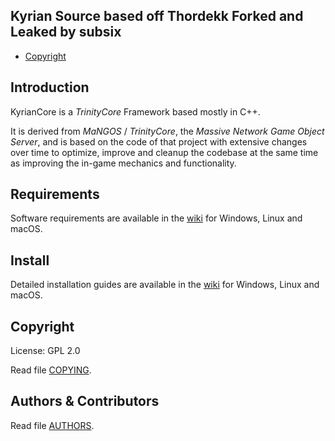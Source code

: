 Kyrian Source based off Thordekk
Forked and Leaked by subsix
--------------


* [Copyright](#copyright)


## Introduction

KyrianCore is a *TrinityCore* Framework based mostly in C++.

It is derived from *MaNGOS* / *TrinityCore*, the *Massive Network Game Object Server*, and is
based on the code of that project with extensive changes over time to optimize,
improve and cleanup the codebase at the same time as improving the in-game
mechanics and functionality.



## Requirements


Software requirements are available in the [wiki](https://www.trinitycore.info/display/tc/Requirements) for
Windows, Linux and macOS.


## Install

Detailed installation guides are available in the [wiki](https://www.trinitycore.info/display/tc/Installation+Guide) for
Windows, Linux and macOS.


## Copyright

License: GPL 2.0

Read file [COPYING](COPYING).


## Authors &amp; Contributors

Read file [AUTHORS](AUTHORS).
